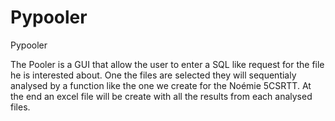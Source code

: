 # Pypooler
Pypooler

The Pooler is a GUI that allow the user to enter a SQL like request for the file he is interested about. One the files are selected they will sequentialy analysed by a function like the one we create for the Noémie 5CSRTT. At the end an excel file will be create with all the results from each analysed files. 
